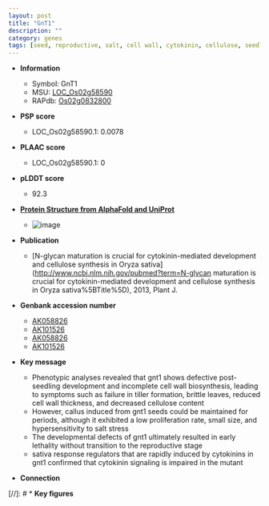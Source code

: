 ```yaml
---
layout: post
title: "GnT1"
description: ""
category: genes
tags: [seed, reproductive, salt, cell wall, cytokinin, cellulose, seedling, tiller, salt stress]
---
```


* **Information**  
    + Symbol: GnT1  
    + MSU: [LOC_Os02g58590](http://rice.plantbiology.msu.edu/cgi-bin/ORF_infopage.cgi?orf=LOC_Os02g58590)  
    + RAPdb: [Os02g0832800](http://rapdb.dna.affrc.go.jp/viewer/gbrowse_details/irgsp1?name=Os02g0832800)  

* **PSP score**  
    + LOC_Os02g58590.1: 0.0078 

* **PLAAC score**  
    + LOC_Os02g58590.1: 0 

* **pLDDT score**
    + 92.3

* **[Protein Structure from AlphaFold and UniProt](https://www.uniprot.org/uniprotkb/Q6K959/entry#structure)**
    + ![image](https://ricepsp.github.io/images/Q6/AF-Q6K959-F1.png)

* **Publication**  
    + [N-glycan maturation is crucial for cytokinin-mediated development and cellulose synthesis in Oryza sativa](http://www.ncbi.nlm.nih.gov/pubmed?term=N-glycan maturation is crucial for cytokinin-mediated development and cellulose synthesis in Oryza sativa%5BTitle%5D), 2013, Plant J.

* **Genbank accession number**  
    + [AK058826](http://www.ncbi.nlm.nih.gov/nuccore/AK058826)
    + [AK101526](http://www.ncbi.nlm.nih.gov/nuccore/AK101526)
    + [AK058826](http://www.ncbi.nlm.nih.gov/nuccore/AK058826)
    + [AK101526](http://www.ncbi.nlm.nih.gov/nuccore/AK101526)

* **Key message**  
    + Phenotypic analyses revealed that gnt1 shows defective post-seedling development and incomplete cell wall biosynthesis, leading to symptoms such as failure in tiller formation, brittle leaves, reduced cell wall thickness, and decreased cellulose content
    + However, callus induced from gnt1 seeds could be maintained for periods, although it exhibited a low proliferation rate, small size, and hypersensitivity to salt stress
    + The developmental defects of gnt1 ultimately resulted in early lethality without transition to the reproductive stage
    + sativa response regulators that are rapidly induced by cytokinins in gnt1 confirmed that cytokinin signaling is impaired in the mutant

* **Connection**  

[//]: # * **Key figures**  


